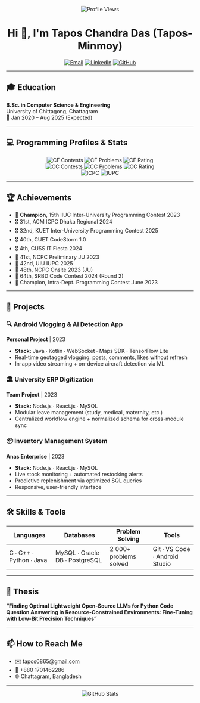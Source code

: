 <p align="center">
  <img src="https://komarev.com/ghpvc/?username=Tapos-Minmoy&style=flat-square" alt="Profile Views" />
</p>

<h1 align="center">Hi 👋, I'm Tapos Chandra Das (Tapos-Minmoy)</h1>
<p align="center">
  <a href="mailto:tapos0865@gmail.com"><img src="https://img.shields.io/badge/Email-D14836?style=for-the-badge&logo=gmail&logoColor=white" alt="Email"></a>
  <a href="https://www.linkedin.com/in/tapos-das-minmoy-ba488a284/"><img src="https://img.shields.io/badge/LinkedIn-0A66C2?style=for-the-badge&logo=linkedin&logoColor=white" alt="LinkedIn"></a>
  <a href="https://github.com/Tapos-Minmoy"><img src="https://img.shields.io/badge/GitHub-181717?style=for-the-badge&logo=github&logoColor=white" alt="GitHub"></a>
</p>

---

## 🎓 Education
**B.Sc. in Computer Science & Engineering**  
University of Chittagong, Chattagram  
📅 Jan 2020 – Aug 2025 (Expected)

---

## 💻 Programming Profiles & Stats

<p align="center">
  <!-- Codeforces -->
  <img src="https://img.shields.io/badge/Codeforces–170%20contests-blue?style=for-the-badge&logo=codeforces&logoColor=white" alt="CF Contests" />
  <img src="https://img.shields.io/badge/CF%20Problems–1000%2B%20solved-blue?style=for-the-badge&logo=codeforces&logoColor=white" alt="CF Problems" />
  <img src="https://img.shields.io/badge/CF%20Rating–Specialist%201576-blue?style=for-the-badge&logo=codeforces&logoColor=white" alt="CF Rating" />
  <br>

  <!-- CodeChef -->
  <img src="https://img.shields.io/badge/CodeChef–30%20contests-orange?style=for-the-badge&logo=codechef&logoColor=white" alt="CC Contests" />
  <img src="https://img.shields.io/badge/CC%20Problems–100%2B%20solved-orange?style=for-the-badge&logo=codechef&logoColor=white" alt="CC Problems" />
  <img src="https://img.shields.io/badge/CC%20Rating–4★%201879-orange?style=for-the-badge&logo=codechef&logoColor=white" alt="CC Rating" />
  <br>

  <!-- ICPC & IUPC -->
  <img src="https://img.shields.io/badge/ICPC–2×%20Dhaka%20Region-purple?style=for-the-badge&logo=icpc&logoColor=white" alt="ICPC" />
  <img src="https://img.shields.io/badge/IUPC–20%20national%20contests-green?style=for-the-badge&logo=icpc&logoColor=white" alt="IUPC" />
</p>

---

## 🏆 Achievements
- 🏅 **Champion**, 15th IIUC Inter-University Programming Contest 2023  
- 🎖️ 31st, ACM ICPC Dhaka Regional 2024  
- 🎖️ 32nd, KUET Inter-University Programming Contest 2025  
- 🎖️ 40th, CUET CodeStorm 1.0  
- 🎖️ 4th, CUSS IT Fiesta 2024  
- 🥉 41st, NCPC Preliminary JU 2023  
- 🥉 42nd, UIU IUPC 2025  
- 🥉 48th, NCPC Onsite 2023 (JU)  
- 🥉 64th, SRBD Code Contest 2024 (Round 2)  
- 🏅 Champion, Intra-Dept. Programming Contest June 2023

---

## 🚀 Projects

### 🔍 Android Vlogging & AI Detection App  
**Personal Project** | 2023  
- **Stack:** Java ∙ Kotlin ∙ WebSocket ∙ Maps SDK ∙ TensorFlow Lite  
- Real-time geotagged vlogging: posts, comments, likes without refresh  
- In-app video streaming + on-device aircraft detection via ML  

### 🏛️ University ERP Digitization  
**Team Project** | 2023  
- **Stack:** Node.js ∙ React.js ∙ MySQL  
- Modular leave management (study, medical, maternity, etc.)  
- Centralized workflow engine + normalized schema for cross-module sync  

### 📦 Inventory Management System  
**Anas Enterprise** | 2023  
- **Stack:** Node.js ∙ React.js ∙ MySQL  
- Live stock monitoring + automated restocking alerts  
- Predictive replenishment via optimized SQL queries  
- Responsive, user-friendly interface  

---

## 🛠️ Skills & Tools
| Languages             | Databases                     | Problem Solving    | Tools                       |
| --------------------- | ----------------------------- | ------------------ | --------------------------- |
| C ∙ C++ ∙ Python ∙ Java | MySQL ∙ Oracle DB ∙ PostgreSQL | 2 000+ problems solved | Git ∙ VS Code ∙ Android Studio |

---

## 📜 Thesis
**“Finding Optimal Lightweight Open-Source LLMs for Python Code Question Answering in Resource-Constrained Environments: Fine-Tuning with Low-Bit Precision Techniques”**

---

## 📫 How to Reach Me
- ✉️ tapos0865@gmail.com  
- 📱 +880 1701462286  
- 🌐 Chattagram, Bangladesh  

---

<div align="center">
  <img src="https://github-readme-stats.vercel.app/api?username=Tapos-Minmoy&show_icons=true&theme=radical" alt="GitHub Stats" />
</div>
